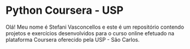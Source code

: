 # Python Coursera - USP
Olá! Meu nome é Stefani Vasconcellos e este é um repositório contendo projetos e exercícios desenvolvidos para o curso online efetuado na plataforma Coursera 
oferecido pela USP - São Carlos. 
